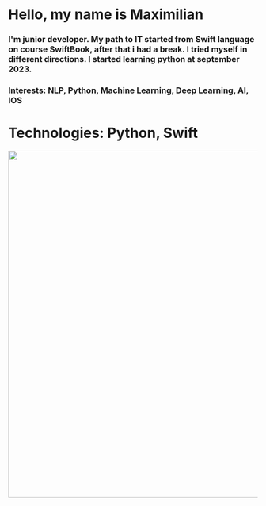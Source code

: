 # Hello, my name is Maximilian
### I'm junior developer. My path to IT started from Swift language on course SwiftBook, after that i had a break. I tried myself in different directions. I started learning python at  september 2023.
### Interests: NLP, Python, Machine Learning, Deep Learning, AI, IOS

# Technologies: Python, Swift

<div id="header" align="center">
<img src = "https://media.giphy.com/media/1sgetPM00wWqJpVUTl/giphy.gif" width="700"/>
